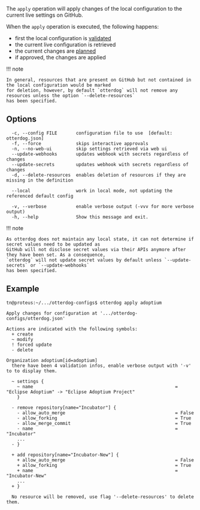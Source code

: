 The `apply` operation will apply changes of the local configuration to the current live settings on GitHub.

When the `apply` operation is executed, the following happens:

- first the local configuration is [validated](validate.md)
- the current live configuration is retrieved
- the current changes are [planned](plan.md)
- if approved, the changes are applied

!!! note

    In general, resources that are present on GitHub but not contained in the local configuration would be marked
    for deletion, however, by default `otterdog` will not remove any resources unless the option `--delete-resources`
    has been specified.

## Options

```shell
  -c, --config FILE       configuration file to use  [default: otterdog.json]
  -f, --force             skips interactive approvals
  -n, --no-web-ui         skip settings retrieved via web ui
  --update-webhooks       updates webhook with secrets regardless of changes
  --update-secrets        updates webhook with secrets regardless of changes
  -d, --delete-resources  enables deletion of resources if they are missing in the definition

  --local                 work in local mode, not updating the referenced default config

  -v, --verbose           enable verbose output (-vvv for more verbose output)
  -h, --help              Show this message and exit.
```

!!! note

    As otterdog does not maintain any local state, it can not determine if secret values need to be updated as
    GitHub will not disclose secret values via their APIs anymore after they have been set. As a consequence, 
    `otterdog` will not update secret values by default unless `--update-secrets` or `--update-webhooks` 
    has been specified.

## Example

```shell
tn@proteus:~/.../otterdog-configs$ otterdog apply adoptium 

Apply changes for configuration at '.../otterdog-configs/otterdog.json'

Actions are indicated with the following symbols:
  + create
  ~ modify
  ! forced update
  - delete

Organization adoptium[id=adoptium]
  there have been 4 validation infos, enable verbose output with '-v' to to display them.
  
  ~ settings {
    ~ name                                                     = "Eclipse Adoptium" -> "Eclipse Adoptium Project"
    }

  - remove repository[name="Incubator"] {
    - allow_auto_merge                                         = False
    - allow_forking                                            = True
    - allow_merge_commit                                       = True
    - name                                                     = "Incubator"
    ...
  - }

  + add repository[name="Incubator-New"] {
    + allow_auto_merge                                         = False
    + allow_forking                                            = True
    + name                                                     = "Incubator-New"
    ...
  + }

  No resource will be removed, use flag '--delete-resources' to delete them.
```
